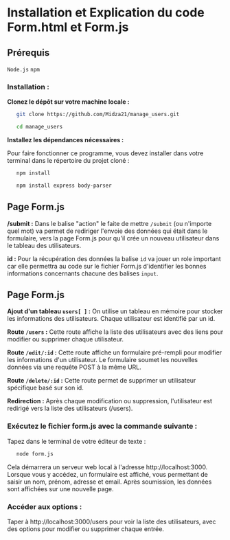 # Installation et Explication du code Form.html et Form.js #

## Prérequis

`Node.js`
`npm`

### Installation :

**Clonez le dépôt sur votre machine locale :**

```bash
   git clone https://github.com/Midza21/manage_users.git
   ```
```bash
   cd manage_users
   ```

**Installez les dépendances nécessaires :**

Pour faire fonctionner ce programme, vous devez installer dans votre terminal dans le répertoire du projet cloné :

```bash
   npm install
   ```


```bash
   npm install express body-parser
   ```

## Page Form.js 

**/submit :** Dans le balise "action" le faite de mettre `/submit` (ou n'importe quel mot) va permet de rediriger l'envoie des données qui était dans le formulaire, vers la page Form.js pour qu'il crée un nouveau utilisateur dans le tableau des utilisateurs.


**id :** Pour la récupération des données la balise `id` va jouer un role important car elle permettra au code sur le fichier Form.js d'identifier les bonnes informations concernants chacune des balises `input`.

## Page Form.js

**Ajout d'un tableau `users[ ]` :** On utilise un tableau en mémoire pour stocker les informations des utilisateurs. Chaque utilisateur est identifié par un id.

**Route `/users` :** Cette route affiche la liste des utilisateurs avec des liens pour modifier ou supprimer chaque utilisateur.

**Route `/edit/:id` :** Cette route affiche un formulaire pré-rempli pour modifier les informations d'un utilisateur. Le formulaire soumet les nouvelles données via une requête POST à la même URL.

**Route `/delete/:id` :** Cette route permet de supprimer un utilisateur spécifique basé sur son id.

**Redirection :** Après chaque modification ou suppression, l'utilisateur est redirigé vers la liste des utilisateurs (/users).

### Exécutez le fichier form.js avec la commande suivante :

Tapez dans le terminal de votre éditeur de texte : 

```bash
   node form.js
   ```

Cela démarrera un serveur web local à l'adresse http://localhost:3000. Lorsque vous y accédez, un formulaire est affiché, vous permettant de saisir un nom, prénom, adresse et email. Après soumission, les données sont affichées sur une nouvelle page.

### Accéder aux options :

Taper à http://localhost:3000/users pour voir la liste des utilisateurs, avec des options pour modifier ou supprimer chaque entrée.

